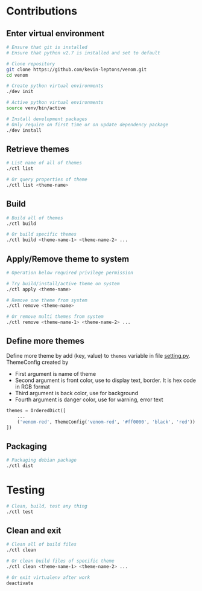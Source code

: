 # Contributions

## Enter virtual environment

```bash
# Ensure that git is installed
# Ensure that python v2.7 is installed and set to default

# Clone repository
git clone https://github.com/kevin-leptons/venom.git
cd venom

# Create python virtual environments
./dev init

# Active python virtual environments
source venv/bin/active

# Install development packages
# Only require on first time or on update dependency package
./dev install
```

## Retrieve themes

```bash
# List name of all of themes
./ctl list

# Or query properties of theme
./ctl list <theme-name>
```

## Build

```bash
# Build all of themes
./ctl build

# Or build specific themes
./ctl build <theme-name-1> <theme-name-2> ...
```

## Apply/Remove theme to system

```bash
# Operation below required privilege permission

# Try build/install/active theme on system
./ctl apply <theme-name>

# Remove one theme from system
./ctl remove <theme-name>

# Or remove multi themes from system
./ctl remove <theme-name-1> <theme-name-2> ...
```

## Define more themes

Define more theme by add (key, value) to `themes` variable in file
[setting.py](../setting.py). ThemeConfig created by

- First argument is name of theme
- Second argument is front color, use to display text, border.
It is hex code in RGB format
- Third argument is back color, use for background
- Fourth argument is danger color, use for warning, error text

```python
themes = OrderedDict([
    ...
    ('venom-red', ThemeConfig('venom-red', '#ff0000', 'black', 'red'))
])
```

## Packaging

```bash
# Packaging debian package
./ctl dist
```

# Testing

```bash
# Clean, build, test any thing
./ctl test
```

## Clean and exit

```bash
# Clean all of build files
./ctl clean

# Or clean build files of specific theme
./ctl clean <theme-name-1> <theme-name-2> ...

# Or exit virtualenv after work
deactivate
```
